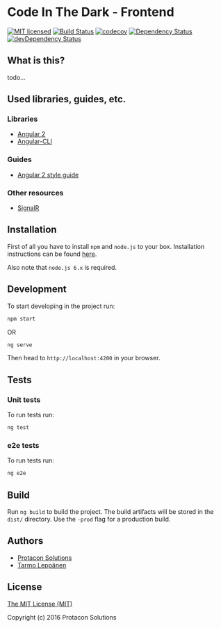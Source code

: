 # Code In The Dark - Frontend
[![MIT licensed](https://img.shields.io/badge/license-MIT-blue.svg)](LICENSE)
[![Build Status](https://travis-ci.org/ProtaconSolutions/citd-frontend.png?branch=master)](https://travis-ci.org/ProtaconSolutions/citd-frontend)
[![codecov](https://codecov.io/gh/ProtaconSolutions/citd-frontend/branch/master/graph/badge.svg)](https://codecov.io/gh/ProtaconSolutions/citd-frontend)
[![Dependency Status](https://david-dm.org/ProtaconSolutions/citd-frontend.svg)](https://david-dm.org/ProtaconSolutions/citd-frontend)
[![devDependency Status](https://david-dm.org/ProtaconSolutions/citd-frontend/dev-status.svg)](https://david-dm.org/ProtaconSolutions/citd-frontend#info=devDependencies)

## What is this?

todo...

## Used libraries, guides, etc.

### Libraries
 * [Angular 2](https://github.com/angular/angular)
 * [Angular-CLI](https://github.com/angular/angular-cli)
 
### Guides
 * [Angular 2 style guide](https://angular.io/docs/ts/latest/guide/style-guide.html)
 
### Other resources
 * [SignalR](https://www.asp.net/signalr)

## Installation
First of all you have to install `npm` and `node.js` to your box. Installation instructions can
be found [here](https://github.com/joyent/node/wiki/Installing-Node.js-via-package-manager). 

Also note that ```node.js 6.x``` is required.

## Development
To start developing in the project run:

```bash
npm start
``` 
OR
```bash
ng serve
```

Then head to `http://localhost:4200` in your browser.

## Tests

### Unit tests
To run tests run:
```bash
ng test
```

### e2e tests
To run tests run:
```bash
ng e2e
```

## Build
Run `ng build` to build the project. The build artifacts will be stored in the `dist/` directory. Use the `-prod` flag for a production build.

## Authors
 * [Protacon Solutions](http://www.protacon.com)
 * [Tarmo Leppänen](https://github.com/tarlepp)

## License
[The MIT License (MIT)](LICENSE)

Copyright (c) 2016 Protacon Solutions
